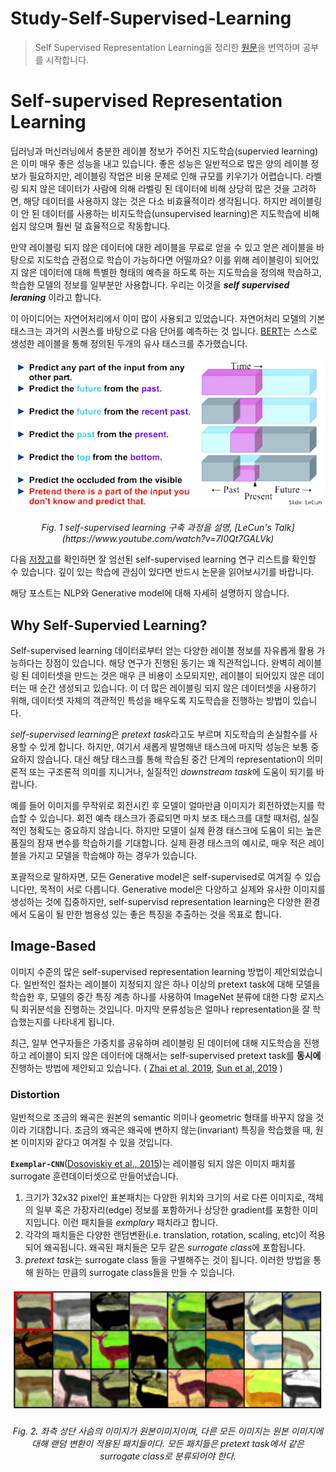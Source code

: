 # Study-Self-Supervised-Learning
> Self Supervised Representation Learning을 정리한 [원문](https://lilianweng.github.io/posts/2019-11-10-self-supervised/)을 번역하며 공부를 시작합니다.

# Self-supervised Representation Learning
딥러닝과 머신러닝에서 충분한 레이블 정보가 주어진 지도학습(supervied learning)은 이미 매우 좋은 성능을 내고 있습니다. 좋은 성능은 일반적으로 많은 양의 레이블 정보가 필요하지만, 레이블링 작업은 비용 문제로 인해 규모를 키우기가 어렵습니다. 라벨링 되지 않은 데이터가 사람에 의해 라벨링 된 데이터에 비해 상당히 많은 것을 고려하면, 해당 데이터를 사용하지 않는 것은 다소 비효율적이라 생각됩니다. 하지만 레이블링이 안 된 데이터를 사용하는 비지도학습(unsupervised learning)은 지도학습에 비해 쉽지 않으며 훨씬 덜 효율적으로 작동합니다.

만약 레이블링 되지 않은 데이터에 대한 레이블을 무료로 얻을 수 있고 얻은 레이블을 바탕으로 지도학습 관점으로 학습이 가능하다면 어떨까요? 이를 위해 레이블링이 되어있지 않은 데이터에 대해 특별한 형태의 예측을 하도록 하는 지도학습을 정의해 학습하고, 학습한 모델의 정보를 일부분만 사용합니다. 우리는 이것을 **_self supervised leraning_** 이라고 합니다.  

이 아이디어는 자연어처리에서 이미 많이 사용되고 있었습니다. 자연어처리 모델의 기본 태스크는 과거의 시퀀스를 바탕으로 다음 단어를 예측하는 것 입니다. [BERT](https://arxiv.org/abs/1810.04805)는 스스로 생성한 레이블을 통해 정의된 두개의 유사 태스크를 추가했습니다. 


<p align='center'>
  <img src="./images/1.self-supervised-Yann-LeCun.png" alt/>
</p>
<p align='center'>
  <em>Fig. 1 self-supervised learning 구축 과정을 설명, [LeCun's Talk](https://www.youtube.com/watch?v=7I0Qt7GALVk)  </em>
</p>

다음 [저장고](https://github.com/jason718/awesome-self-supervised-learning)를 확인하면 잘 엄선된 self-supervised learning 연구 리스트를 확인할 수 있습니다. 깊이 있는 학습에 관심이 있다면 반드시 논문을 읽어보시기를 바랍니다.  

해당 포스트는 NLP와 Generative model에 대해 자세히 설명하지 않습니다.

## Why Self-Supervied Learning?
Self-supervised learning 데이터로부터 얻는 다양한 레이블 정보를 자유롭게 활용 가능하다는 장점이 있습니다. 해당 연구가 진행된 동기는 꽤 직관적입니다. 완벽히 레이블링 된 데이터셋을 만드는 것은 매우 큰 비용이 소모되지만, 레이블이 되어있지 않은 데이터는 매 순간 생성되고 있습니다. 이 더 많은 레이블링 되지 않은 데이터셋을 사용하기 위해, 데이터셋 자체의 객관적인 특성을 배우도록 지도학습을 진행하는 방법이 있습니다.  

*self-supervised learning*은 *pretext task*라고도 부르며 지도학습의 손실함수를 사용할 수 있게 합니다. 하지만, 여기서 새롭게 발명해낸 태스크에 마지막 성능은 보통 중요하지 않습니다. 대신 해당 태스크를 통해 학습된 중간 단계의 representation이 의미론적 또는 구조론적 의미를 지니거나, 실질적인 *downstream task*에 도움이 되기를 바랍니다.  

예를 들어 이미지를 무작위로 회전시킨 후 모델이 얼마만큼 이미지가 회전하였는지를 학습할 수 있습니다. 회전 예측 태스크가 종료되면 마치 보조 태스크를 대할 때처럼, 실질적인 정확도는 중요하지 않습니다. 하지만 모델이 실제 환경 태스크에 도움이 되는 높은 품질의 잠재 변수를 학습하기를 기대합니다. 실제 환경 태스크의 예시로, 매우 적은 레이블을 가지고 모델을 학습해야 하는 경우가 있습니다.  

포괄적으로 말하자면, 모든 Generative model은 self-supervised로 여겨질 수 있습니다만, 목적이 서로 다릅니다. Generative model은 다양하고 실제와 유사한 이미지를 생성하는 것에 집중하지만, self-supervisd representation learning은 다양한 환경에서 도움이 될 만한 범용성 있는 좋은 특징을 추출하는 것을 목표로 합니다.  

## Image-Based
이미지 수준의 많은 self-supervised representation learning 방법이 제안되었습니다. 일반적인 절차는 레이블이 지정되지 않은 하나 이상의 pretext task에 대해 모델을 학습한 후, 모델의 중간 특징 계층 하나를 사용하여 ImageNet 분류에 대한 다항 로지스틱 회귀분석을 진행하는 것입니다. 마지막 분류성능은 얼마나 representation을 잘 학습했는지를 나타내게 됩니다.  

최근, 일부 연구자들은 가중치를 공유하며 레이블링 된 데이터에 대해 지도학습을 진행하고 레이블이 되지 않은 데이터에 대해서는 self-supervised pretext task를 **동시에** 진행하는 방법에 제안되고 있습니다. ( [Zhai et al, 2019](https://arxiv.org/abs/1905.03670), [Sun et al, 2019](https://arxiv.org/abs/1909.11825) )  

### Distortion
일반적으로 조금의 왜곡은 원본의 semantic 의미나 geometric 형태를 바꾸지 않을 것이라 기대합니다. 조금의 왜곡은 왜곡에 변하지 않는(invariant) 특징을 학습했을 때, 원본 이미지와 같다고 여겨질 수 있을 것입니다.  

**`Exemplar-CNN`**([Dosoviskiy et al., 2015](https://arxiv.org/abs/1406.6909))는 레이블링 되지 않은 이미지 패치를 surrogate 훈련데이터셋으로 만들어냈습니다.
1. 크기가 32x32 pixel인 표본패치는 다양한 위치와 크기의 서로 다른 이미지로, 객체의 일부 혹은 가장자리(edge) 정보를 포함하거나 상당한 gradient를 포함한 이미지입니다. 이런 패치들을 *exmplary* 패치라고 합니다.
2. 각각의 패치들은 다양한 랜덤변환(i.e. translation, rotation, scaling, etc)이 적용되어 왜곡됩니다. 왜곡된 패치들은 모두 같은 *surrogate class*에 포함됩니다.
3. *pretext task*는 surrogate class 들을 구별해주는 것이 됩니다. 이러한 방법을 통해 원하는 만큼의 surrogate class들을 만들 수 있습니다.

<p align='center'>
  <img src="./images/2.Exemplar-CNN.PNG" alt/>
</p>
<p align='center'>
  <em>Fig. 2. 좌측 상단 사슴의 이미지가 원본이미지이며, 다른 모든 이미지는 원본 이미지에 대해 랜덤 변환이 적용된 패치들이다.
    모든 패치들은 pretext task에서 같은 surrogate class로 분류되어야 한다.
  </em>
</p>









